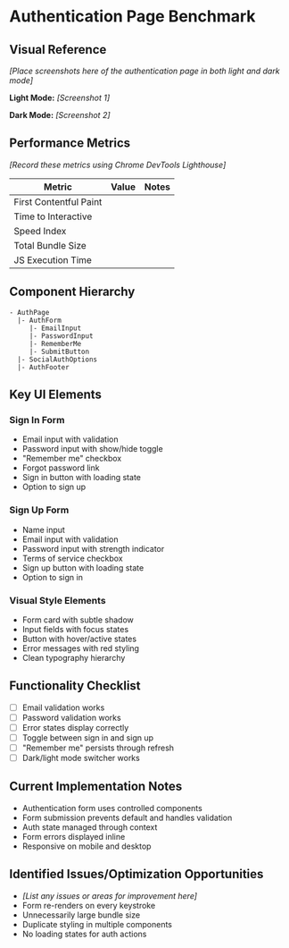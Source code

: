 # Authentication Page Benchmark

## Visual Reference
*[Place screenshots here of the authentication page in both light and dark mode]*

**Light Mode:** 
*[Screenshot 1]*

**Dark Mode:** 
*[Screenshot 2]*

## Performance Metrics
*[Record these metrics using Chrome DevTools Lighthouse]*

| Metric | Value | Notes |
|--------|-------|-------|
| First Contentful Paint | | |
| Time to Interactive | | |
| Speed Index | | |
| Total Bundle Size | | |
| JS Execution Time | | |

## Component Hierarchy
```
- AuthPage
  |- AuthForm
     |- EmailInput
     |- PasswordInput
     |- RememberMe
     |- SubmitButton
  |- SocialAuthOptions
  |- AuthFooter
```

## Key UI Elements

### Sign In Form
- Email input with validation
- Password input with show/hide toggle
- "Remember me" checkbox
- Forgot password link
- Sign in button with loading state
- Option to sign up

### Sign Up Form
- Name input
- Email input with validation
- Password input with strength indicator
- Terms of service checkbox
- Sign up button with loading state
- Option to sign in

### Visual Style Elements
- Form card with subtle shadow
- Input fields with focus states
- Button with hover/active states
- Error messages with red styling
- Clean typography hierarchy

## Functionality Checklist
- [ ] Email validation works
- [ ] Password validation works
- [ ] Error states display correctly
- [ ] Toggle between sign in and sign up
- [ ] "Remember me" persists through refresh
- [ ] Dark/light mode switcher works

## Current Implementation Notes
- Authentication form uses controlled components
- Form submission prevents default and handles validation
- Auth state managed through context
- Form errors displayed inline
- Responsive on mobile and desktop

## Identified Issues/Optimization Opportunities
- *[List any issues or areas for improvement here]*
- Form re-renders on every keystroke
- Unnecessarily large bundle size
- Duplicate styling in multiple components
- No loading states for auth actions

